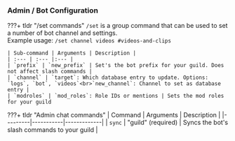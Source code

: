 ### Admin / Bot Configuration

???+ tldr "/set commands"
    `/set` is a group command that can be used to set a number of bot channel and settings.  
    Example usage: `/set channel videos #videos-and-clips`  
    
    | Sub-command | Arguments | Description |
    | :--- | :--- |:--- |
    | `prefix` | `new_prefix` | Set's the bot prefix for your guild. Does not affect slash commands | 
    | `channel` | `target`: Which database entry to update. Options: `logs`, `bot`, `videos`<br>`new_channel`: Channel to set as database entry | 
    | `modroles` | `mod_roles`: Role IDs or mentions | Sets the mod roles for your guild

???+ tldr "Admin chat commands"
    | Command | Arguments | Description |
    |---------|-----------|-------------|
    | `sync` | "guild" (required) | Syncs the bot's slash commands to your guild |
    
